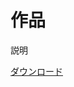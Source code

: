 
<!DOCTYPE html>
<html lang="ja">

</head>

<body>
	<h1>作品</h1>
	<p class="lead">説明</p>
	<a class="btn btn-primary" href="#">ダウンロード</a>
</body>

</html>
